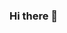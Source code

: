 ### Hi there 👋

<!--
**Atulkashid/Atulkashid** is a ✨ _special_ ✨ repository because its `README.md` (this file) appears on your GitHub profile.

Here are some ideas to get you started:

-Create Simple  header using React CDN
-Create React element( "h1",{ClassName:"red"},"Header element created using REACT CDN link" )
-Single HTML File 
